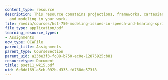 ```yaml
---
content_type: resource
description: This resource conatains projections, frameworks, cartesian vs dialectical
  and modeling in your work.
file: /media/courses/hst-750-modeling-issues-in-speech-and-hearing-spring-2006/6e8dd169a5cb092bd333fd768de573f8_pset11_wk15.pdf
file_type: application/pdf
learning_resource_types:
- Assignments
ocw_type: OCWFile
parent_title: Assignments
parent_type: CourseSection
parent_uid: a23be3f3-fc88-b750-ec0e-12875925cb81
resourcetype: Document
title: pset11_wk15.pdf
uid: 6e8dd169-a5cb-092b-d333-fd768de573f8
---
```

